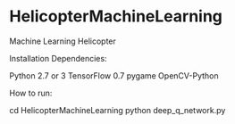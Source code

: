 # HelicopterMachineLearning
Machine Learning Helicopter

Installation Dependencies:

Python 2.7 or 3
TensorFlow 0.7
pygame
OpenCV-Python

How to run:

cd HelicopterMachineLearning
python deep_q_network.py

